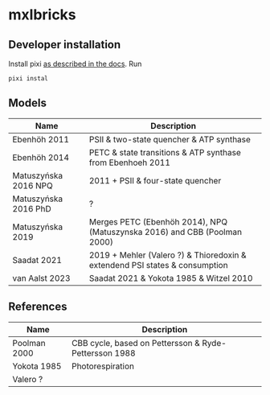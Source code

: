 # mxlbricks

## Developer installation

Install pixi [as described in the docs](https://pixi.sh/latest/#installation).
Run

```
pixi instal
```



## Models

| Name                 | Description                                                                 |
| -------------------- | --------------------------------------------------------------------------- |
| Ebenhöh 2011         | PSII & two-state quencher & ATP synthase                                    |
| Ebenhöh 2014         | PETC & state transitions & ATP synthase from Ebenhoeh 2011                  |
| Matuszyńska 2016 NPQ | 2011 + PSII & four-state quencher                                           |
| Matuszyńska 2016 PhD | ?                                                                           |
| Matuszyńska 2019     | Merges PETC (Ebenhöh 2014), NPQ (Matuszynska 2016) and CBB (Poolman 2000)   |
| Saadat 2021          | 2019 + Mehler (Valero ?) & Thioredoxin & extendend PSI states & consumption |
| van Aalst 2023       | Saadat 2021 & Yokota 1985 & Witzel 2010                                     |


## References

| Name         | Description                                           |
| ------------ | ----------------------------------------------------- |
| Poolman 2000 | CBB cycle, based on Pettersson & Ryde-Pettersson 1988 |
| Yokota 1985  | Photorespiration                                      |
| Valero ?     |                                                       |
